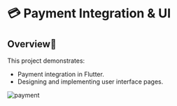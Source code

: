 # 💳 Payment Integration & UI 

## Overview📱
This project demonstrates:
- Payment integration in Flutter.
- Designing and implementing user interface pages.


![payment](https://github.com/hashimsaffarini/Payment/assets/124286269/da28d022-dae3-47a6-8558-761fc069a1ed)
